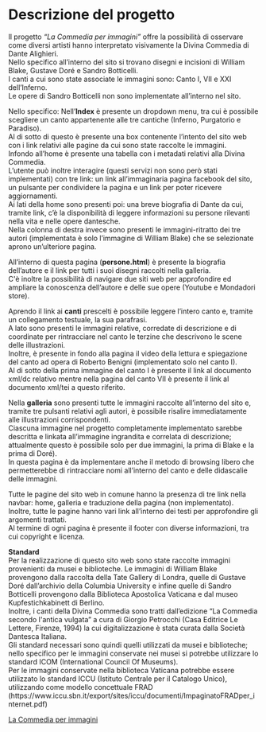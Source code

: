 <h1>Descrizione del progetto</h1>

<p>Il progetto <em>“La Commedia per immagini”</em> offre la possibilità di osservare come diversi artisti hanno interpretato visivamente la Divina Commedia di Dante Alighieri.
<br>Nello specifico all’interno del sito si trovano disegni e incisioni di William Blake, Gustave Doré e Sandro Botticelli.
<br>I canti a cui sono state associate le immagini sono: Canto I, VII e XXI dell’Inferno.
<br>Le opere di Sandro Botticelli non sono implementate all’interno nel sito.</p>
<p>Nello specifico:
  Nell’<strong>Index</strong> è presente un dropdown menu, tra cui è possibile scegliere un canto appartenente alle tre cantiche (Inferno, Purgatorio e Paradiso).
<br>Al di sotto di questo è presente una box contenente l’intento del sito web con i link relativi alle pagine da cui sono state raccolte le immagini.
<br>Infondo all’home è presente una tabella con i metadati relativi alla Divina Commedia.
<br>L’utente può inoltre interagire (questi servizi non sono però stati implementati) con tre link: un link all’immaginaria pagina facebook del sito, un pulsante per condividere la pagina e un link per poter ricevere aggiornamenti.
<br>Ai lati della home sono presenti poi: una breve biografia di Dante da cui, tramite link, c’è la disponibilità di leggere informazioni su persone rilevanti nella vita e nelle opere dantesche.
<br>Nella colonna di destra invece sono presenti le immagini-ritratto dei tre autori (implementata è solo l’immagine di William Blake) che se selezionate aprono un’ulteriore pagina.</p>
<p>All’interno di questa pagina (<strong>persone.html</strong>) è presente la biografia dell’autore e il link per tutti i suoi disegni raccolti nella galleria.
<br> C'è inoltre la possibilità di navigare due siti web per approfondire ed ampliare la conoscenza dell’autore e delle sue opere (Youtube e Mondadori store).</p>
<p>Aprendo il link ai <strong>canti</strong> prescelti è possibile leggere l’intero canto e, tramite un collegamento testuale, la sua parafrasi.
<br>A lato sono presenti le immagini relative, corredate di descrizione e di coordinate per rintracciare nel canto le terzine che descrivono le scene delle illustrazioni.
<br>Inoltre, è presente in fondo alla pagina il video della lettura e spiegazione del canto ad opera di Roberto Benigni (implementato solo nel canto I).
<br>Al di sotto della prima immagine del canto I è presente il link al documento xml/dc relativo mentre nella pagina del canto VII è presente il link al documento xml/tei a questo riferito.</p>
<p>Nella <strong>galleria</strong> sono presenti tutte le immagini raccolte all’interno del sito e, tramite tre pulsanti relativi agli autori, è possibile risalire immediatamente alle illustrazioni corrispondenti.
<br>Ciascuna immagine nel progetto completamente implementato sarebbe descritta e linkata all’immagine ingrandita e correlata di descrizione; attualmente questo è possibile solo per due immagini, la prima di Blake e la prima di Doré).
<br>In questa pagina è da implementare anche il metodo di browsing libero che permetterebbe di rintracciare nomi all’interno del canto e delle didascalie delle immagini.</p>
<p>Tutte le pagine del sito web in comune hanno la presenza di tre link nella navbar: home, galleria e traduzione della pagina (non implementato). 
<br>Inoltre, tutte le pagine hanno vari link all’interno dei testi per approfondire gli argomenti trattati.
<br>Al termine di ogni pagina è presente il footer con diverse informazioni, tra cui copyright e licenza.</p>
<p><strong>Standard</strong>
<br>Per la realizzazione di questo sito web sono state raccolte immagini provenienti da musei e biblioteche.
Le immagini di William Blake provengono dalla raccolta della Tate Gallery di Londra, quelle di Gustave Doré dall’archivio della Columbia University e infine quelle di Sandro Botticelli provengono dalla Biblioteca Apostolica Vaticana e dal museo Kupfestichkabinett di Berlino.
<br>Inoltre, i canti della Divina Commedia sono tratti dall’edizione “La Commedia secondo l'antica vulgata” a cura di Giorgio Petrocchi (Casa Editrice Le Lettere, Firenze, 1994) la cui digitalizzazione è stata curata dalla Società Dantesca Italiana.
<br>Gli standard necessari sono quindi quelli utilizzati da musei e biblioteche; nello specifico per le immagini conservate nei musei si potrebbe utilizzare lo standard ICOM (International Council Of Museums). 
<br>Per le immagini conservate nella biblioteca Vaticana potrebbe essere utilizzato lo standard ICCU (Istituto Centrale per il Catalogo Unico), utilizzando come modello concettuale FRAD (https://www.iccu.sbn.it/export/sites/iccu/documenti/ImpaginatoFRADper_internet.pdf)</p>

<a href="https://adelaidelunardi.github.io/esame-lunardi/" target="_blank">La Commedia per immagini</a> 



